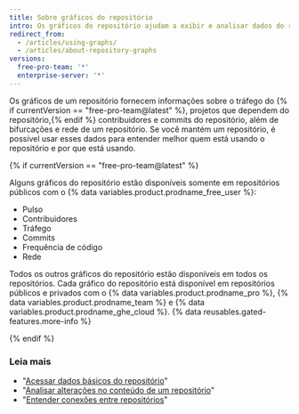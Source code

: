 ```yaml
---
title: Sobre gráficos do repositório
intro: Os gráficos do repositório ajudam a exibir e analisar dados do repositório.
redirect_from:
  - /articles/using-graphs/
  - /articles/about-repository-graphs
versions:
  free-pro-team: '*'
  enterprise-server: '*'
---
```


Os gráficos de um repositório fornecem informações sobre o tráfego do {% if currentVersion == "free-pro-team@latest" %}, projetos que dependem do repositório,{% endif %} contribuidores e commits do repositório, além de bifurcações e rede de um repositório. Se você mantém um repositório, é possível usar esses dados para entender melhor quem está usando o repositório e por que está usando.

{% if currentVersion == "free-pro-team@latest" %}

Alguns gráficos do repositório estão disponíveis somente em repositórios públicos com o {% data variables.product.prodname_free_user %}:
- Pulso
- Contribuidores
- Tráfego
- Commits
- Frequência de código
- Rede

Todos os outros gráficos do repositório estão disponíveis em todos os repositórios. Cada gráfico do repositório está disponível em repositórios públicos e privados com o {% data variables.product.prodname_pro %}, {% data variables.product.prodname_team %} e {% data variables.product.prodname_ghe_cloud %}. {% data reusables.gated-features.more-info %}

{% endif %}

### Leia mais

- "[Acessar dados básicos do repositório](/articles/accessing-basic-repository-data)"
- "[Analisar alterações no conteúdo de um repositório](/articles/analyzing-changes-to-a-repository-s-content)"
- "[Entender conexões entre repositórios](/articles/understanding-connections-between-repositories)"
